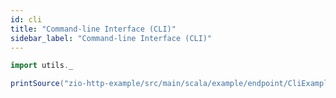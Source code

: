 ```yaml
---
id: cli
title: "Command-line Interface (CLI)"
sidebar_label: "Command-line Interface (CLI)"
---
```


```scala mdoc:passthrough
import utils._

printSource("zio-http-example/src/main/scala/example/endpoint/CliExamples.scala")
```
